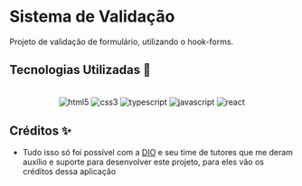 # Sistema de Validação 
Projeto de validação de formulário, utilizando o hook-forms.

## Tecnologias Utilizadas 📌
<div align="center"><br>
    <img align="center" alt="html5" src="https://img.shields.io/badge/HTML5-000?style=for-the-badge&logo=html5">  
    <img align="center" alt="css3" src="https://img.shields.io/badge/CSS3-000?style=for-the-badge&logo=css3&logoColor=264CE4">
    <img align="center" alt="typescript" src="https://img.shields.io/badge/TypeScript-000?style=for-the-badge&logo=typescript">
    <img align="center" alt="javascript" src="https://img.shields.io/badge/JavaScript-000?style=for-the-badge&logo=javascript">
    <img align="center" alt="react" src="https://img.shields.io/badge/React-000?style=for-the-badge&logo=react">
</div>

## Créditos ✨
- Tudo isso só foi possível com a [DIO](https://github.com/digitalinnovationone) e seu time de tutores que me deram auxílio e suporte para desenvolver este projeto, para eles vão os créditos dessa aplicação
